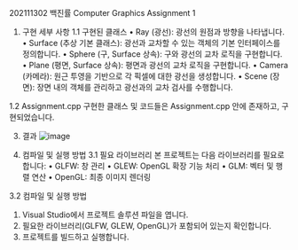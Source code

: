 202111302 백진률
Computer Graphics Assignment 1

1. 구현 세부 사항
1.1 구현된 클래스
•	Ray (광선): 광선의 원점과 방향을 나타냅니다.
•	Surface (추상 기본 클래스): 광선과 교차할 수 있는 객체의 기본 인터페이스를 정의합니다.
•	Sphere (구, Surface 상속): 구와 광선의 교차 로직을 구현합니다.
•	Plane (평면, Surface 상속): 평면과 광선의 교차 로직을 구현합니다.
•	Camera (카메라): 원근 투영을 기반으로 각 픽셀에 대한 광선을 생성합니다.
•	Scene (장면): 장면 내의 객체를 관리하고 광선과의 교차 검사를 수행합니다.

1.2 Assignment.cpp
구현한 클래스 및 코드들은 Assignment.cpp 안에 존재하고, 구현되었습니다.

3. 결과
 ![image](https://github.com/user-attachments/assets/301275ed-2aed-47ad-b37f-215854bcb1f3)

3. 컴파일 및 실행 방법
3.1 필요 라이브러리
본 프로젝트는 다음 라이브러리를 필요로 합니다:
•	GLFW: 창 관리
•	GLEW: OpenGL 확장 기능 처리
•	GLM: 벡터 및 행렬 연산
•	OpenGL: 최종 이미지 렌더링

3.2 컴파일 및 실행 방법
1.	Visual Studio에서 프로젝트 솔루션 파일을 엽니다.
2.	필요한 라이브러리(GLFW, GLEW, OpenGL)가 포함되어 있는지 확인합니다.
3.	프로젝트를 빌드하고 실행합니다.
